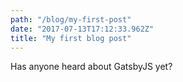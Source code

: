```yaml
---
path: "/blog/my-first-post"
date: "2017-07-13T17:12:33.962Z"
title: "My first blog post"
---
```


Has anyone heard about GatsbyJS yet?